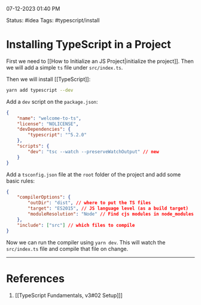 07-12-2023 01:40 PM

Status: #idea
Tags: #typescript/install

# Installing TypeScript in a Project

First we need to [[How to Initialize an JS Project|initialize the project]]. Then we will add a simple `ts` file under `src/index.ts`.

Then we will install [[TypeScript]]:

```bash
yarn add typescript --dev
```


Add a `dev` script on the `package.json`:

```json
{
	"name": "welcome-to-ts",
	"license": "NOLICENSE",
	"devDependencies": {
		"typescript": "^5.2.0"
	},
	"scripts": {
		"dev": "tsc --watch --preserveWatchOutput" // new
	}
}
```

Add a `tsconfig.json` file at the `root` folder of the project and add some basic rules:

```json
{
	"compilerOptions": {
		"outDir": "dist", // where to put the TS files
		"target": "ES2015", // JS language level (as a build target)
		"moduleResolution": "Node" // Find cjs modules in node_modules
	},
	"include": ["src"] // which files to compile
}
```

Now we can run the compiler using `yarn dev`. This will watch the `src/index.ts` file and compile that file on change.

---
# References

1. [[TypeScript Fundamentals, v3#02 Setup]]]
